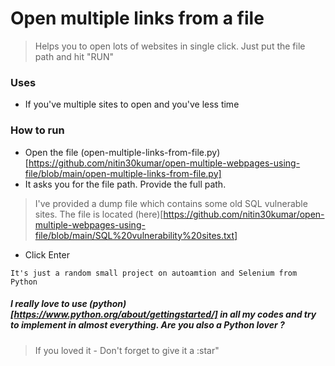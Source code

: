 # Open multiple links from a file

> Helps you to open lots of websites in single click. Just put the file path and hit "RUN"

### Uses

- If you've multiple sites to open and you've less time

### How to run

- Open the file (open-multiple-links-from-file.py)[https://github.com/nitin30kumar/open-multiple-webpages-using-file/blob/main/open-multiple-links-from-file.py] 
- It asks you for the file path. Provide the full path.
> I've provided a dump file which contains some old SQL vulnerable sites. The file is located (here)[https://github.com/nitin30kumar/open-multiple-webpages-using-file/blob/main/SQL%20vulnerability%20sites.txt]
- Click Enter

```It's just a random small project on autoamtion and Selenium from Python```
##### I really love to use (python)[https://www.python.org/about/gettingstarted/] in all my codes and try to implement in almost everything. Are you also a Python lover ?


> If you loved it - Don't forget to give it a :star"